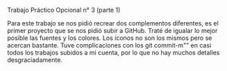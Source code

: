 Trabajo Práctico Opcional n° 3 (parte 1)

Para este trabajo se nos pidió recrear dos complementos diferentes, es el primer proyecto que se nos pidió subir a GitHub. Traté de igualar lo mejor posible las fuentes y los colores. Los íconos no son los mismos pero se acercan bastante. 
Tuve complicaciones con los git commit-m"" en casi todos los trabajos subidos a mi cuenta, por lo que no hay muchos detalles desgraciadamente.
